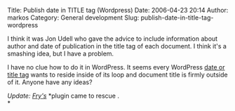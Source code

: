 Title: Publish date in TITLE tag (Wordpress)
Date: 2006-04-23 20:14
Author: markos
Category: General development
Slug: publish-date-in-title-tag-wordpress

I think it was Jon Udell who gave the advice to include information
about author and date of publication in the title tag of each document.
I think it's a smashing idea, but I have a problem.

I have no clue how to do it in WordPress. It seems every WordPress [date
or title
tag](http://codex.wordpress.org/Template_Tags#Date_and_Time_tags) wants
to reside inside of its loop and document title is firmly outside of it.
Anyone have any ideas?

*Update:* *[Fry's](http://www.friedcellcollective.net/)* *plugin came to
rescue .  
*

